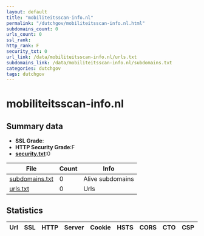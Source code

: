 ```yaml
---
layout: default
title: "mobiliteitsscan-info.nl"
permalink: "/dutchgov/mobiliteitsscan-info.nl.html"
subdomains_count: 0
urls_count: 0
ssl_rank: 
http_rank: F
security_txt: 0
url_link: /data/mobiliteitsscan-info.nl/urls.txt
subdomains_link: /data/mobiliteitsscan-info.nl/subdomains.txt
categories: dutchgov
tags: dutchgov
---
```



# mobiliteitsscan-info.nl
## Summary data


 - **SSL Grade**:
 - **HTTP Security Grade**:F
 - **[security.txt](https://www.digitaleoverheid.nl/nieuws/standaard-security-txt-nu-verplicht-voor-overheid/)**:0


| File       | Count | Info |
|------------|-------|------|
|[subdomains.txt](/DutchGovScope/data/mobiliteitsscan-info.nl/subdomains.txt)|0|Alive subdomains|
|[urls.txt](/DutchGovScope/data/mobiliteitsscan-info.nl/urls.txt)|0|Urls|


## Statistics


| Url | SSL | HTTP | Server | Cookie | HSTS | CORS | CTO | CSP | XFO | XXP | RP |FP| Tech |Title |
|--------|-------|-------|------|------|------|------|------|------|------|------|------|------|------|------|


